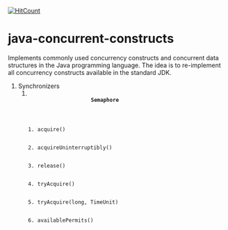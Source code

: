 [![HitCount](http://hits.dwyl.io/nawazish-github/java-concurrent-constructs.svg)](http://hits.dwyl.io/nawazish-github/java-concurrent-constructs)

# java-concurrent-constructs
Implements commonly used concurrency constructs and concurrent data structures in the Java programming language.
The idea is to re-implement all concurrency constructs available in the standard JDK.

            
            
<ol>
    <li>Synchronizers
        <ol>
            <li>
                <code>
                    <b>Semaphore</b>
                    <ol>
                        <li>acquire()</li>
                        <li>acquireUninterruptibly()</li>
                        <li>release()</li>
                        <li>tryAcquire()</li>
                        <li>tryAcquire(long, TimeUnit)</li>
                        <li>availablePermits()</li>
                    </ol>
                </code>
            </li>
        </ol>
    </li>
</ol>
